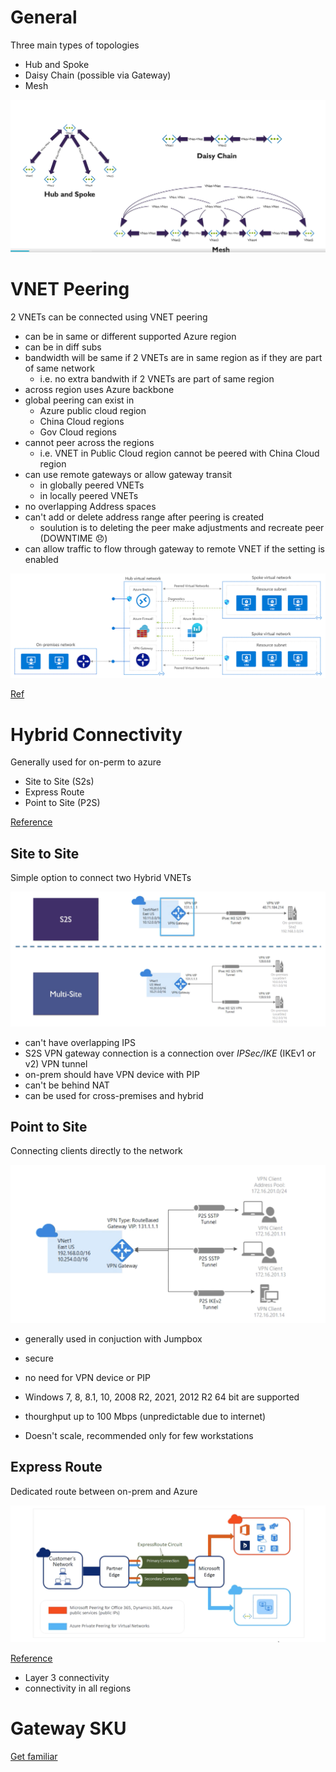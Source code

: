 # General

Three main types of topologies

* Hub and Spoke
* Daisy Chain (possible via Gateway)
* Mesh


![image topology](./img/azure-topology.png)

# VNET Peering

2 VNETs can be connected using VNET peering

* can be in same or different supported Azure region
* can be in diff subs
* bandwidth will be same if 2 VNETs are in same region as if they are part of same network 
    * i.e. no extra bandwith if 2 VNETs are part of same region
* across region uses Azure backbone
* global peering can exist in 
    * Azure public cloud region
    * China Cloud regions
    * Gov Cloud regions
* cannot peer across the regions
    * i.e. VNET in Public Cloud region cannot be peered with China Cloud region
* can use remote gateways or allow gateway transit
    * in globally peered VNETs
    * in locally peered VNETs
* no overlapping Address spaces
* can't add or delete address range after peering is created
    * soulution is to deleting the peer make adjustments and recreate peer (DOWNTIME 😞)
* can allow traffic to flow through gateway to remote VNET if the setting is enabled


![image hub-spoke-peering](./img/hub-spoke-peering.png)

[Ref](https://docs.microsoft.com/en-us/azure/architecture/reference-architectures/hybrid-networking/hub-spoke)

# Hybrid Connectivity

Generally used for on-perm to azure

* Site to Site (S2s)
* Express Route
* Point to Site (P2S)

[Reference](https://docs.microsoft.com/en-us/azure/vpn-gateway/design)
## Site to Site

Simple option to connect two Hybrid VNETs

![image](./img/s2s.png)

* can't have overlapping IPS
* S2S VPN gateway connection is a connection over *IPSec/IKE* (IKEv1 or v2) VPN tunnel
* on-prem should have VPN device with PIP
* can't be behind NAT
* can be used for cross-premises and hybrid

## Point to Site

Connecting clients directly to the network

![image](./img/p2s.png)

* generally used in conjuction with Jumpbox

* secure
* no need for VPN device or PIP
* Windows 7, 8, 8.1, 10, 2008 R2, 2021, 2012 R2 64 bit are supported
* thourghput up to 100 Mbps (unpredictable due to internet)
* Doesn't scale, recommended only for few workstations

## Express Route

Dedicated route between on-prem and Azure

![image](./img/express.png)

[Reference](https://docs.microsoft.com/en-us/azure/expressroute/expressroute-introduction)

* Layer 3 connectivity
* connectivity in all regions

# Gateway SKU

[Get familiar](https://docs.microsoft.com/en-us/azure/vpn-gateway/vpn-gateway-about-vpngateways#gwsku)